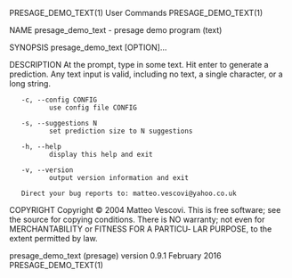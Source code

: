 PRESAGE_DEMO_TEXT(1)                                               User Commands                                              PRESAGE_DEMO_TEXT(1)

NAME
       presage_demo_text - presage demo program (text)

SYNOPSIS
       presage_demo_text [OPTION]...

DESCRIPTION
       At the prompt, type in some text. Hit enter to generate a prediction.  Any text input is valid, including no text, a single character, or a
       long string.

       -c, --config CONFIG
              use config file CONFIG

       -s, --suggestions N
              set prediction size to N suggestions

       -h, --help
              display this help and exit

       -v, --version
              output version information and exit

       Direct your bug reports to: matteo.vescovi@yahoo.co.uk

COPYRIGHT
       Copyright © 2004 Matteo Vescovi.
       This is free software; see the source for copying conditions.  There is NO warranty; not even for MERCHANTABILITY or FITNESS FOR A PARTICU‐
       LAR PURPOSE, to the extent permitted by law.

presage_demo_text (presage) version 0.9.1                          February 2016                                              PRESAGE_DEMO_TEXT(1)

